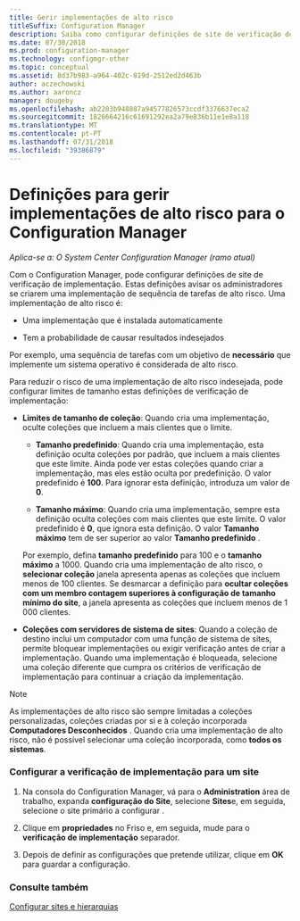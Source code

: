 ```yaml
---
title: Gerir implementações de alto risco
titleSuffix: Configuration Manager
description: Saiba como configurar definições de site de verificação de implementação no Configuration Manager para o avisar os administradores se criarem uma implementação de alto risco.
ms.date: 07/30/2018
ms.prod: configuration-manager
ms.technology: configmgr-other
ms.topic: conceptual
ms.assetid: 8d37b983-a964-402c-819d-2512ed2d463b
author: aczechowski
ms.author: aaroncz
manager: dougeby
ms.openlocfilehash: ab2203b948887a94577826573ccdf3376637eca2
ms.sourcegitcommit: 1826664216c61691292ea2a79e836b11e1e8a118
ms.translationtype: MT
ms.contentlocale: pt-PT
ms.lasthandoff: 07/31/2018
ms.locfileid: "39386879"
---
```

# <a name="settings-to-manage-high-risk-deployments-for-configuration-manager"></a>Definições para gerir implementações de alto risco para o Configuration Manager

*Aplica-se a: O System Center Configuration Manager (ramo atual)*


Com o Configuration Manager, pode configurar definições de site de verificação de implementação. Estas definições avisar os administradores se criarem uma implementação de sequência de tarefas de alto risco. Uma implementação de alto risco é:  

-   Uma implementação que é instalada automaticamente  

-   Tem a probabilidade de causar resultados indesejados  

Por exemplo, uma sequência de tarefas com um objetivo de **necessário** que implemente um sistema operativo é considerada de alto risco.  

Para reduzir o risco de uma implementação de alto risco indesejada, pode configurar limites de tamanho estas definições de verificação de implementação:  

-   **Limites de tamanho de coleção**: Quando cria uma implementação, oculte coleções que incluem a mais clientes que o limite.  

     -   **Tamanho predefinido**: Quando cria uma implementação, esta definição oculta coleções por padrão, que incluem a mais clientes que este limite. Ainda pode ver estas coleções quando criar a implementação, mas eles estão oculta por predefinição. O valor predefinido é **100**. Para ignorar esta definição, introduza um valor de **0**.  

     -   **Tamanho máximo**: Quando cria uma implementação, sempre esta definição oculta coleções com mais clientes que este limite. O valor predefinido é **0**, que ignora esta definição. O valor **Tamanho máximo** tem de ser superior ao valor **Tamanho predefinido** .  

     Por exemplo, defina **tamanho predefinido** para 100 e o **tamanho máximo** a 1000. Quando cria uma implementação de alto risco, o **selecionar coleção** janela apresenta apenas as coleções que incluem menos de 100 clientes. Se desmarcar a definição para **ocultar coleções com um membro contagem superiores à configuração de tamanho mínimo do site**, a janela apresenta as coleções que incluem menos de 1 000 clientes.  

-   **Coleções com servidores de sistema de sites**: Quando a coleção de destino inclui um computador com uma função de sistema de sites, permite bloquear implementações ou exigir verificação antes de criar a implementação. Quando uma implementação é bloqueada, selecione uma coleção diferente que cumpra os critérios de verificação de implementação para continuar a criação da implementação.  

> [!NOTE]  
>  As implementações de alto risco são sempre limitadas a coleções personalizadas, coleções criadas por si e à coleção incorporada **Computadores Desconhecidos** . Quando cria uma implementação de alto risco, não é possível selecionar uma coleção incorporada, como **todos os sistemas**.  

### <a name="configure-deployment-verification-for-a-site"></a>Configurar a verificação de implementação para um site  

1.  Na consola do Configuration Manager, vá para o **Administration** área de trabalho, expanda **configuração do Site**, selecione **Sites**e, em seguida, selecione o site primário a configurar .  

2.  Clique em **propriedades** no Friso e, em seguida, mude para o **verificação de implementação** separador.  

3.  Depois de definir as configurações que pretende utilizar, clique em **OK** para guardar a configuração.  


### <a name="see-also"></a>Consulte também  
 [Configurar sites e hierarquias](/sccm/core/servers/deploy/configure/configure-sites-and-hierarchies)
